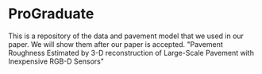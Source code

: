 # ProGraduate
This is a repository of the data and pavement model that we used in our paper. We will show them after our paper is accepted.
"Pavement Roughness Estimated by 3-D reconstruction of Large-Scale Pavement with Inexpensive RGB-D Sensors"
